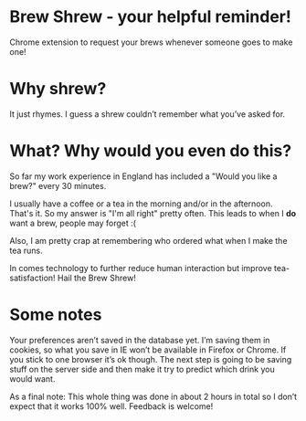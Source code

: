 # Brew Shrew - your helpful reminder!
Chrome extension to request your brews whenever someone goes to make one!

# Why shrew?
 It just rhymes. I guess a shrew couldn’t remember what you’ve asked for.

# What? Why would you even do this?

So far my work experience in England has included a "Would you like a brew?" every 30 minutes.

I usually have a coffee or a tea in the morning and/or in the afternoon. That's it. So my answer is "I'm all right" pretty often.
This leads to when I **do** want a brew, people may forget :(

Also, I am pretty crap at remembering who ordered what when I make the tea runs.

In comes technology to further reduce human interaction but improve tea-satisfaction! Hail the Brew Shrew!


# Some notes
Your preferences aren’t saved in the database yet. I’m saving them in cookies, so what you save in IE won’t be available in Firefox or Chrome. If you stick to one browser it’s ok though.
The next step is going to be saving stuff on the server side and then make it try to predict which drink you would want.

As a final note: This whole thing was done in about 2 hours in total so I don’t expect that it works 100% well.
Feedback is welcome!

